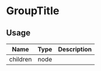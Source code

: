 # GroupTitle

## Usage
| Name        | Type           | Description  |
| ----------- |:--------------:| ------------:|
|children|node|
